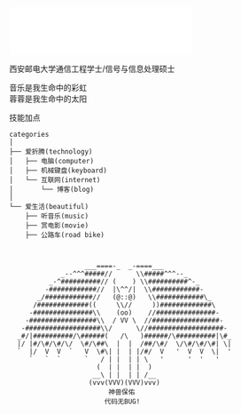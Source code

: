 
<iframe frameborder="no" border="0" marginwidth="0" marginheight="0" width=330 height=86 src="//music.163.com/outchain/player?type=2&id=483937795&auto=1&height=66"></iframe>

西安邮电大学通信工程学士/信号与信息处理硕士

音乐是我生命中的彩虹<br>蓉蓉是我生命中的太阳


技能加点
```
categories
│
├── 爱折腾(technology)
│   ├── 电脑(computer)
│   ├── 机械键盘(keyboard) 
│   └── 互联网(internet)
│       └── 博客(blog)
│
└── 爱生活(beautiful)
    ├── 听音乐(music)
    ├── 赏电影(movie)
    ├── 公路车(road bike)
```

```


                   ___====-_  _-====___
             _--^^^#####//      \\#####^^^--_
          _-^##########// (    ) \\##########^-_
         -############//  |\^^/|  \\############-
       _/############//   (@::@)   \\############\_
      /#############((     \\//     ))#############\
     -###############\\    (oo)    //###############-
    -#################\\  / VV \  //#################-
   -###################\\/      \//###################-
  _#/|##########/\######(   /\   )######/\##########|\#_
  |/ |#/\#/\#/\/  \#/\##\  |  |  /##/\#/  \/\#/\#/\#| \|
  `  |/  V  V  `   V  \#\| |  | |/#/  V   '  V  V  \|  '
     `   `  `      `   / | |  | | \   '      '  '   '
                      (  | |  | |  )
                     __\ | |  | | /__
                    (vvv(VVV)(VVV)vvv)                
                         神兽保佑
                        代码无BUG!

```
